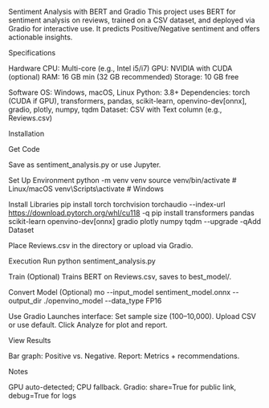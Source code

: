 Sentiment Analysis with BERT and Gradio
This project uses BERT for sentiment analysis on reviews, trained on a CSV dataset, and deployed via Gradio for interactive use. It predicts Positive/Negative sentiment and offers actionable insights.

Specifications

Hardware
CPU: Multi-core (e.g., Intel i5/i7)
GPU: NVIDIA with CUDA (optional)
RAM: 16 GB min (32 GB recommended)
Storage: 10 GB free

Software
OS: Windows, macOS, Linux
Python: 3.8+
Dependencies: torch (CUDA if GPU), transformers, pandas, scikit-learn, openvino-dev[onnx], gradio, plotly, numpy, tqdm
Dataset: CSV with Text column (e.g., Reviews.csv)

Installation

Get Code

Save as sentiment_analysis.py or use Jupyter.

Set Up Environment
python -m venv venv
source venv/bin/activate  # Linux/macOS
venv\Scripts\activate     # Windows

Install Libraries
pip install torch torchvision torchaudio --index-url https://download.pytorch.org/whl/cu118 -q
pip install transformers pandas scikit-learn openvino-dev[onnx] gradio plotly numpy tqdm --upgrade -qAdd Dataset

Place Reviews.csv in the directory or upload via Gradio.

Execution
Run
python sentiment_analysis.py

Train (Optional)
Trains BERT on Reviews.csv, saves to best_model/.

Convert Model (Optional)
mo --input_model sentiment_model.onnx --output_dir ./openvino_model --data_type FP16

Use Gradio
Launches interface:
Set sample size (100–10,000).
Upload CSV or use default.
Click Analyze for plot and report.

View Results

Bar graph: Positive vs. Negative.
Report: Metrics + recommendations.

Notes

GPU auto-detected; CPU fallback.
Gradio: share=True for public link, debug=True for logs

























